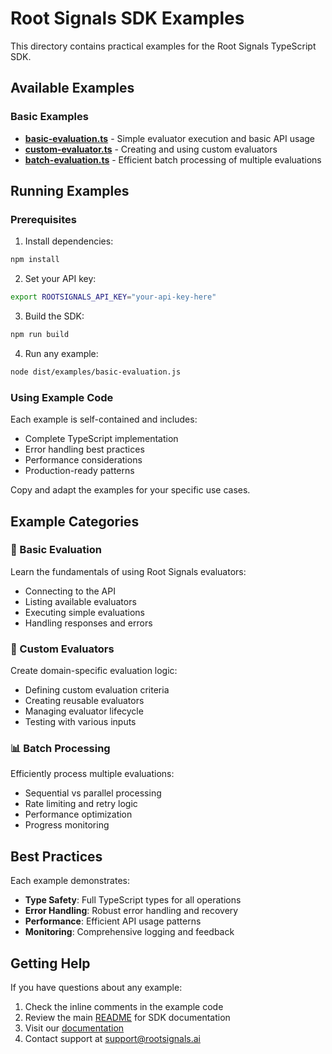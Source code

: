 # Root Signals SDK Examples

This directory contains practical examples for the Root Signals TypeScript SDK.

## Available Examples

### Basic Examples
- [**basic-evaluation.ts**](./basic-evaluation.ts) - Simple evaluator execution and basic API usage
- [**custom-evaluator.ts**](./custom-evaluator.ts) - Creating and using custom evaluators
- [**batch-evaluation.ts**](./batch-evaluation.ts) - Efficient batch processing of multiple evaluations

## Running Examples

### Prerequisites

1. Install dependencies:
```bash
npm install
```

2. Set your API key:
```bash
export ROOTSIGNALS_API_KEY="your-api-key-here"
```

3. Build the SDK:
```bash
npm run build
```

4. Run any example:
```bash
node dist/examples/basic-evaluation.js
```

### Using Example Code

Each example is self-contained and includes:
- Complete TypeScript implementation
- Error handling best practices
- Performance considerations
- Production-ready patterns

Copy and adapt the examples for your specific use cases.

## Example Categories

### 🎯 Basic Evaluation
Learn the fundamentals of using Root Signals evaluators:
- Connecting to the API
- Listing available evaluators
- Executing simple evaluations
- Handling responses and errors

### 🔧 Custom Evaluators
Create domain-specific evaluation logic:
- Defining custom evaluation criteria
- Creating reusable evaluators
- Managing evaluator lifecycle
- Testing with various inputs

### 📊 Batch Processing
Efficiently process multiple evaluations:
- Sequential vs parallel processing
- Rate limiting and retry logic
- Performance optimization
- Progress monitoring

## Best Practices

Each example demonstrates:
- **Type Safety**: Full TypeScript types for all operations
- **Error Handling**: Robust error handling and recovery
- **Performance**: Efficient API usage patterns
- **Monitoring**: Comprehensive logging and feedback

## Getting Help

If you have questions about any example:
1. Check the inline comments in the example code
2. Review the main [README](../README.md) for SDK documentation
3. Visit our [documentation](https://docs.rootsignals.ai)
4. Contact support at support@rootsignals.ai